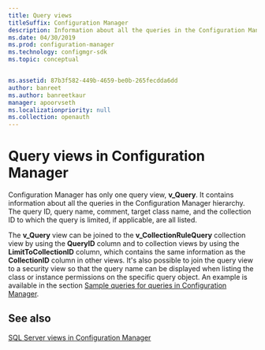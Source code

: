 ```yaml
---
title: Query views
titleSuffix: Configuration Manager
description: Information about all the queries in the Configuration Manager hierarchy.
ms.date: 04/30/2019
ms.prod: configuration-manager
ms.technology: configmgr-sdk
ms.topic: conceptual


ms.assetid: 87b3f582-449b-4659-be0b-265fecdda6dd
author: banreet
ms.author: banreetkaur
manager: apoorvseth
ms.localizationpriority: null
ms.collection: openauth
---
```


# Query views in Configuration Manager

Configuration Manager has only one query view, **v_Query**. It contains information about all the queries in the Configuration Manager hierarchy. The query ID, query name, comment, target class name, and the collection ID to which the query is limited, if applicable, are all listed.

The **v_Query** view can be joined to the **v_CollectionRuleQuery** collection view by using the **QueryID** column and to collection views by using the **LimitToCollectionID** column, which contains the same information as the **CollectionID** column in other views. It's also possible to join the query view to a security view so that the query name can be displayed when listing the class or instance permissions on the specific query object. An example is available in the section [Sample queries for queries in Configuration Manager](sample-queries-for-queries-configuration-manager.md).

## See also

[SQL Server views in Configuration Manager](sql-server-views-configuration-manager.md)  
